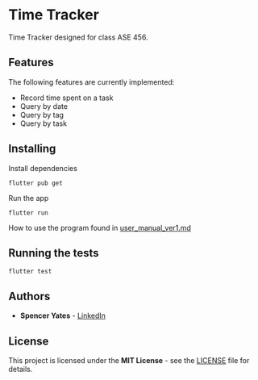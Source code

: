 # Time Tracker

Time Tracker designed for class ASE 456.

## Features

The following features are currently implemented:

- Record time spent on a task
- Query by date
- Query by tag
- Query by task

## Installing

Install dependencies

``` 
flutter pub get
```

Run the app

```
flutter run
```

How to use the program found in [user_manual_ver1.md](documents/manual/user_manual_ver1.md)

## Running the tests

```
flutter test
```

## Authors

- **Spencer Yates** - [LinkedIn](https://www.linkedin.com/in/sdy329)

## License

This project is licensed under the **MIT License** - see the [LICENSE](LICENSE) file for details.

